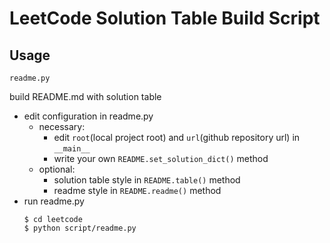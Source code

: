 # LeetCode Solution Table Build Script

## Usage

`readme.py`

build README.md with solution table
- edit configuration in readme.py
    - necessary:
        - edit `root`(local project root) and `url`(github repository url) in `__main__`
        - write your own `README.set_solution_dict()` method
    - optional:
        - solution table style in `README.table()` method
        - readme style in `README.readme()` method
- run readme.py
    ```shell
    $ cd leetcode
    $ python script/readme.py
    ```